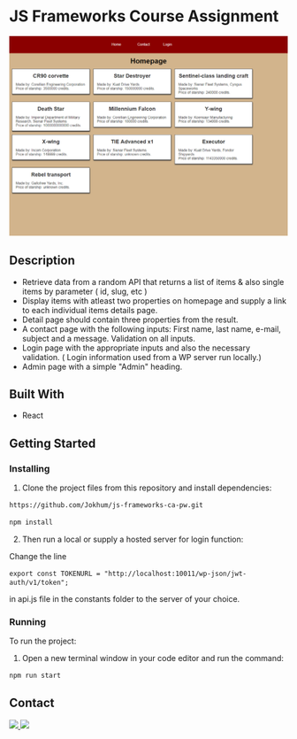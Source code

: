# JS Frameworks Course Assignment

![image](https://github.com/Jokhum/js-frameworks-ca-pw/blob/9284e31cee4f2cb8aa15cdf4ddd497eb3e7bdf54/src/images/projectimg.png)

## Description

- Retrieve data from a random API that returns a list of items & also single items by parameter ( id, slug, etc )
- Display items with atleast two properties on homepage and supply a link to each individual items details page.
- Detail page should contain three properties from the result.
- A contact page with the following inputs: First name, last name, e-mail, subject and a message. Validation on all inputs.
- Login page with the appropriate inputs and also the necessary validation. ( Login information used from a WP server run locally.)
- Admin page with a simple "Admin" heading.

## Built With

- React

## Getting Started

### Installing

1. Clone the project files from this repository and install dependencies:

```bash
https://github.com/Jokhum/js-frameworks-ca-pw.git
```
```bash
npm install
```

2. Then run a local or supply a hosted server for login function:

Change the line 
```
export const TOKENURL = "http://localhost:10011/wp-json/jwt-auth/v1/token";
```
in api.js file in the constants folder to the server of your choice.

### Running

To run the project:

1. Open a new terminal window in your code editor and run the command:

```bash
npm run start
```

## Contact

<a href="https://www.linkedin.com/in/pwerven/" target="_blank">
  <img src=https://img.shields.io/badge/linkedin-%230077B5.svg?style=for-the-badge&logo=linkedin&logoColor=white />
</a>
<a href="mailto:p_werven@gmail.com" target="_blank">
  <img src=https://img.shields.io/badge/Gmail-D14836?style=for-the-badge&logo=gmail&logoColor=white />
</a>
